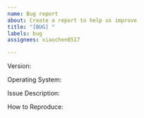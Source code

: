 ```yaml
---
name: Bug report
about: Create a report to help us improve
title: "[BUG] "
labels: bug
assignees: xiaochen0517

---
```


Version:

Operating System:

Issue Description:

How to Reproduce:
